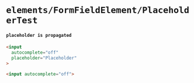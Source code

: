 # `elements/FormFieldElement/PlaceholderTest`

#### `placeholder is propagated`

```html
<input
  autocomplete="off"
  placeholder="Placeholder"
>

```

```html
<input autocomplete="off">

```

